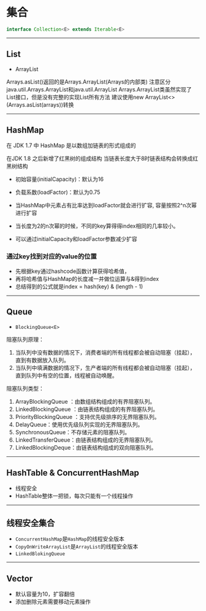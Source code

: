 # 集合

```java
interface Collection<E> extends Iterable<E>
```


---

## List

- ArrayList

Arrays.asList()返回的是Arrays.ArrayList(Arrays的内部类)
注意区分java.util.Arrays.ArrayList和java.util.ArrayList
Arrays.ArrayList类虽然实现了List接口，但是没有完整的实现List所有方法
建议使用new ArrayList<>(Arrays.asList(arrays))转换

---
## HashMap
在 JDK 1.7 中 HashMap 是以数组加链表的形式组成的

在JDK 1.8 之后新增了红黑树的组成结构
当链表长度大于8时链表结构会转换成红黑树结构

- 初始容量(initialCapacity)：默认为16

- 负载系数(loadFactor)：默认为0.75

- 当HashMap中元素占有比率达到loadFactor就会进行扩容, 容量按照2^n次幂进行扩容
- 当长度为2的n次幂的时候，不同的key算得得index相同的几率较小。

- 可以通过initialCapacity和loadFactor参数减少扩容

### 通过key找到对应的value的位置
- 先根据key通过hashcode函数计算获得哈希值，
- 再将哈希值与HashMap的长度减一并做位运算与&得到index
- 总结得到的公式就是index = hash(key) & (length - 1)





---
## Queue



- `BlockingQueue<E>`


阻塞队列原理：
1. 当队列中没有数据的情况下，消费者端的所有线程都会被自动阻塞（挂起），直到有数据放入队列。
2. 当队列中填满数据的情况下，生产者端的所有线程都会被自动阻塞（挂起），直到队列中有空的位置，线程被自动唤醒。

阻塞队列类型：
1. ArrayBlockingQueue ：由数组结构组成的有界阻塞队列。
2. LinkedBlockingQueue ：由链表结构组成的有界阻塞队列。
3. PriorityBlockingQueue ：支持优先级排序的无界阻塞队列。
4. DelayQueue：使用优先级队列实现的无界阻塞队列。
5. SynchronousQueue：不存储元素的阻塞队列。
6. LinkedTransferQueue：由链表结构组成的无界阻塞队列。
7. LinkedBlockingDeque：由链表结构组成的双向阻塞队列。


---

## HashTable & ConcurrentHashMap

- 线程安全
- HashTable整体一把锁，每次只能有一个线程操作


---
## 线程安全集合
- `ConcurrentHashMap`是`HashMap`的线程安全版本
- `CopyOnWriteArrayList`是`ArrayList`的线程安全版本
- `LinkedBlokingQueue`


---

## Vector

- 默认容量为10，扩容翻倍
- 添加删除元素需要移动元素操作